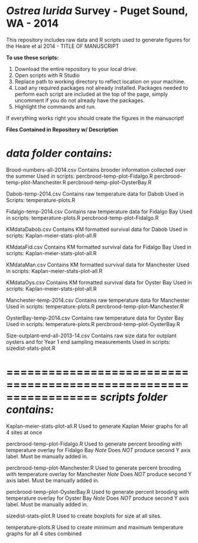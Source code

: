_Ostrea lurida_ Survey - Puget Sound, WA - 2014
=====================

This repository includes raw data and R scripts used to generate figures for the Heare et al 2014 - TITLE OF MANUSCRIPT


**To use these scripts:**

1. Download the entire repository to your local drive. 
2. Open scripts with R Studio
3. Replace path to working directory to reflect location on your machine.
4. Load any required packages not already installed. Packages needed to perform each script are included at the top of the page, simply uncomment if you do not already have the packages.
6. Highlight the commands and run. 

If everything works right you should create the figures in the manuscript!

**Files Contained in Repository w/ Description**




*data folder contains:*
==========================================================================
Brood-numbers-all-2014.csv
    Contains brooder information collected over the summer
    Used in scripts:
          percbrood-temp-plot-Fidalgo.R
          percbrood-temp-plot-Manchester.R
          percbrood-temp-plot-OysterBay.R

Dabob-temp-2014.csv
    Contains raw temperature data for Dabob
    Used in Scripts:
          temperature-plots.R

Fidalgo-temp-2014.csv
    Contains raw temperature data for Fidalgo Bay
    Used in scripts:
          temperature-plots.R
          percbrood-temp-plot-Fidalgo.R

KMdataDabob.csv
    Contains KM formatted survival data for Dabob
    Used in scripts:
          Kaplan-meier-stats-plot-all.R

KMdataFid.csv
    Contains KM formatted survival data for Fidalgo Bay
    Used in scripts:
          Kaplan-meier-stats-plot-all.R

KMdataMan.csv
    Contains KM formatted survival data for Manchester
    Used in scripts:
          Kaplan-meier-stats-plot-all.R

KMdataOys.csv
    Contains KM formatted survival data for Oyster Bay
    Used in scripts:
          Kaplan-meier-stats-plot-all.R

Manchester-temp-2014.csv
    Contains raw temperature data for Manchester
    Used in scripts:
          temperature-plots.R
          percbrood-temp-plot-Manchester.R

OysterBay-temp-2014.csv
    Contains raw temperature data for Oyster Bay
    Used in scripts:
          temperature-plots.R
          percbrood-temp-plot-OysterBay.R
          
Size-outplant-end-all-2013-14.csv
    Contains raw size data for outplant oysters and for Year 1 end sampling measurements
    Used in scripts:
          sizedist-stats-plot.R
          
=================================================================
*scripts folder contains:*
====================================================================
Kaplan-meier-stats-plot-all.R
    Used to generate Kaplan Meier graphs for all 4 sites at once
    
percbrood-temp-plot-Fidalgo.R
    Used to generate percent brooding with temperature overlay for Fidalgo Bay
    *Note* Does *NOT* produce second Y axis label. Must be manually added in. 
    
percbrood-temp-plot-Manchester.R
    Used to generate percent brooding with temperature overlay for Manchester
    *Note* Does *NOT* produce second Y axis label. Must be manually added in. 
    
percbrood-temp-plot-OysterBay.R
    Used to generate percent brooding with temperature overlay for Oyster Bay
    *Note* Does *NOT* produce second Y axis label. Must be manually added in. 
    
sizedist-stats-plot.R
    Used to create boxplots for size at all sites.
    
temperature-plots.R
    Used to create minimum and maximum temperature graphs for all 4 sites combined
